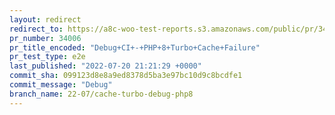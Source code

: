 ```yaml
---
layout: redirect
redirect_to: https://a8c-woo-test-reports.s3.amazonaws.com/public/pr/34006/e2e/index.html
pr_number: 34006
pr_title_encoded: "Debug+CI+-+PHP+8+Turbo+Cache+Failure"
pr_test_type: e2e
last_published: "2022-07-20 21:21:29 +0000"
commit_sha: 099123d8e8a9ed8378d5ba3e97bc10d9c8bcdfe1
commit_message: "Debug"
branch_name: 22-07/cache-turbo-debug-php8
---
```

